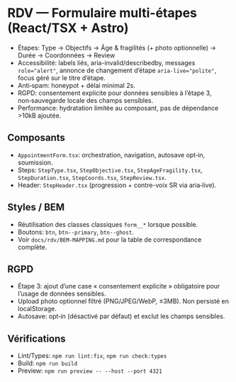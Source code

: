 # RDV — Formulaire multi-étapes (React/TSX + Astro)

- Étapes: Type → Objectifs → Âge & fragilités (+ photo optionnelle) → Durée → Coordonnées → Review
- Accessibilité: labels liés, aria-invalid/describedby, messages `role="alert"`, annonce de changement d’étape `aria-live="polite"`, focus géré sur le titre d’étape.
- Anti‑spam: honeypot + délai minimal 2s.
- RGPD: consentement explicite pour données sensibles à l’étape 3, non‑sauvegarde locale des champs sensibles.
- Performance: hydratation limitée au composant, pas de dépendance >10kB ajoutée.

## Composants
- `AppointmentForm.tsx`: orchestration, navigation, autosave opt‑in, soumission.
- Steps: `StepType.tsx`, `StepObjective.tsx`, `StepAgeFragility.tsx`, `StepDuration.tsx`, `StepCoords.tsx`, `StepReview.tsx`.
- Header: `StepHeader.tsx` (progression + contre-voix SR via aria‑live).

## Styles / BEM
- Réutilisation des classes classiques `form__*` lorsque possible.
- Boutons: `btn`, `btn--primary`, `btn--ghost`.
- Voir `docs/rdv/BEM-MAPPING.md` pour la table de correspondance complète.

## RGPD
- Étape 3: ajout d’une case « consentement explicite » obligatoire pour l’usage de données sensibles.
- Upload photo optionnel filtré (PNG/JPEG/WebP, ≤3MB). Non persisté en localStorage.
- Autosave: opt‑in (désactivé par défaut) et exclut les champs sensibles.

## Vérifications
- Lint/Types: `npm run lint:fix`, `npm run check:types`
- Build: `npm run build`
- Preview: `npm run preview -- --host --port 4321`

